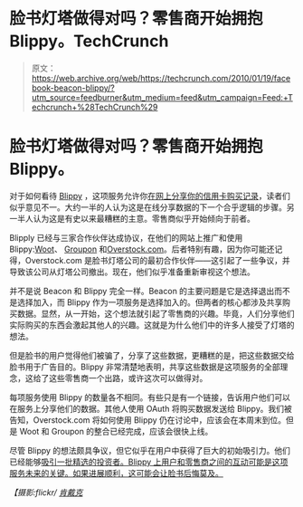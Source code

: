 # 脸书灯塔做得对吗？零售商开始拥抱 Blippy。TechCrunch

> 原文：<https://web.archive.org/web/https://techcrunch.com/2010/01/19/facebook-beacon-blippy/?utm_source=feedburner&utm_medium=feed&utm_campaign=Feed:+Techcrunch+%28TechCrunch%29>

# 脸书灯塔做得对吗？零售商开始拥抱 Blippy。

对于如何看待 [Blippy](https://web.archive.org/web/20221209002449/http://blippy.com/) ，这项服务允许你[在网上分享你的信用卡购买记录](https://web.archive.org/web/20221209002449/http://www.beta.techcrunch.com/2009/12/11/blippy/)，读者们似乎意见不一。大约一半的人认为这是在线分享数据的下一个合乎逻辑的步骤。另一半人认为这是有史以来最糟糕的主意。零售商似乎开始倾向于前者。

Blipply 已经与三家合作伙伴达成协议，在他们的网站上推广和使用 Blippy:[Woot](https://web.archive.org/web/20221209002449/http://woot.com/)、 [Groupon](https://web.archive.org/web/20221209002449/http://groupon.com/) 和[Overstock.com](https://web.archive.org/web/20221209002449/http://overstock.com/)。后者特别有趣，因为你可能还记得，Overstock.com 是脸书灯塔公司的最初合作伙伴——这引起了一些争议，并导致该公司从灯塔公司撤出。现在，他们似乎准备重新审视这个想法。

并不是说 Beacon 和 Blippy 完全一样。Beacon 的主要问题是它是选择退出而不是选择加入，而 Blippy 作为一项服务是选择加入的。但两者的核心都涉及共享购买数据。显然，从一开始，这个想法就引起了零售商的兴趣。毕竟，人们分享他们实际购买的东西会激起其他人的兴趣。这就是为什么他们中的许多人接受了灯塔的想法。

但是脸书的用户觉得他们被骗了，分享了这些数据，更糟糕的是，把这些数据交给脸书用于广告目的。Blippy 非常清楚地表明，共享这些数据是这项服务的全部理念，这给了这些零售商一个出路，或许这次可以做得对。

每项服务使用 Blippy 的数量各不相同。有些只是有一个链接，告诉用户他们可以在服务上分享他们的数据。其他人使用 OAuth 将购买数据发送给 Blippy。我们被告知，Overstock.com 将如何使用 Blippy 仍在讨论中，应该会在本周末到位。但是 Woot 和 Groupon 的整合已经完成，应该会很快上线。

尽管 Blippy 的想法颇具争议，但它似乎在用户中获得了巨大的初始吸引力。他们已经能够[吸引一批精选的投资者。Blippy 上用户和零售商之间的互动可能是这项服务未来的关键。如果进展顺利，这可能会让脸书后悔莫及。](https://web.archive.org/web/20221209002449/http://www.beta.techcrunch.com/2010/01/14/blippy-funding/)

*【摄影:flickr/* [*肯戴克*](https://web.archive.org/web/20221209002449/http://www.flickr.com/photos/kjdyck/577211695/)